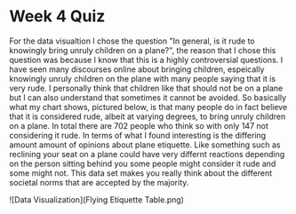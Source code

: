# Week 4 Quiz

For the data visualtion I chose the question "In general, is it rude to knowingly bring unruly children on a plane?", the reason that I chose this question was because I know that this is a highly controversial questions. I have seen many discourses online about bringing children, espeically knowingly unruly children on the plane with many people saying that it is very rude. I personally think that children like that should not be on a plane but I can also understand that sometimes it cannot be avoided. So basically what my chart shows, pictured below, is that many people do in fact believe that it is considered rude, albeit at varying degrees, to bring unruly children on a plane. In total there are 702 people who think so with only 147 not considering it rude. 
In terms of what I found interesting is the differing amount amount of opinions about plane etiquette. Like something such as reclining your seat on a plane could have very differnt reactions depending on the person sitting behind you some people might consider it rude and some might not. This data set makes you really think about the different societal norms that are accepted by the majority. 

![Data Visualization](Flying Etiquette Table.png)
